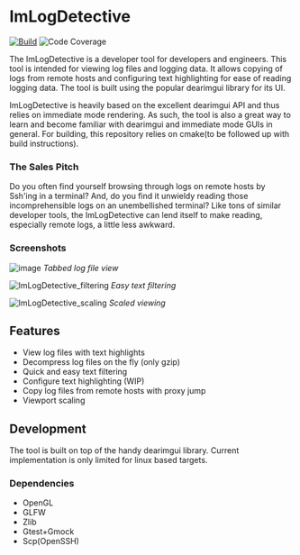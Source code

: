 # ImLogDetective
[![Build](https://github.com/bilal614/ImLogDetective/actions/workflows/build.yml/badge.svg)](https://github.com/bilal614/ImLogDetective/actions/workflows/build.yml)
![Code Coverage](https://img.shields.io/badge/Code%20Coverage-80%25-success?style=flat)

The ImLogDetective is a developer tool for developers and engineers. This tool is intended for viewing log files and logging data. It allows copying of logs from remote hosts and configuring text highlighting for ease of reading logging data. The tool is built using the popular dearimgui library for its UI.

ImLogDetective is heavily based on the excellent dearimgui API and thus relies on immediate mode rendering. As such, the tool is also a great way to learn and become familiar with dearimgui and immediate mode GUIs in general. For building, this repository relies on cmake(to be followed up with build instructions).

### The Sales Pitch
Do you often find yourself browsing through logs on remote hosts by Ssh'ing in a terminal? And, do you find it unwieldy reading those incomprehensible logs on an unembellished terminal? Like tons of similar developer tools, the ImLogDetective can lend itself to make reading, especially remote logs, a little less awkward.

### Screenshots 
![image](https://github.com/bilal614/ImLogDetective/assets/15609233/3fcc5e47-bdef-4078-a976-400831fc2233)
*Tabbed log file view*

![ImLogDetective_filtering](https://github.com/bilal614/ImLogDetective/assets/15609233/ff26a475-0ff8-4e11-ade8-48730d60e412)
*Easy text filtering*

![ImLogDetective_scaling](https://github.com/bilal614/ImLogDetective/assets/15609233/7556841b-2606-4056-9ed1-29e627be4eb6)
*Scaled viewing*

## Features
* View log files with text highlights
* Decompress log files on the fly (only gzip)
* Quick and easy text filtering
* Configure text highlighting (WIP)
* Copy log files from remote hosts with proxy jump
* Viewport scaling

## Development
The tool is built on top of the handy dearimgui library. Current implementation is only limited for linux based targets.

### Dependencies
* OpenGL
* GLFW
* Zlib
* Gtest+Gmock
* Scp(OpenSSH)
